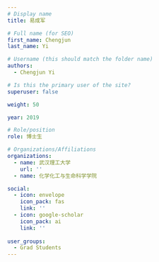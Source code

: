 ```yaml
---
# Display name
title: 易成军

# Full name (for SEO)
first_name: Chengjun
last_name: Yi

# Username (this should match the folder name)
authors:
  - Chengjun Yi

# Is this the primary user of the site?
superuser: false

weight: 50

year: 2019

# Role/position
role: 博士生

# Organizations/Affiliations
organizations:
  - name: 武汉理工大学
    url: ''
  - name: 化学化工与生命科学学院

social:
  - icon: envelope
    icon_pack: fas
    link: ''
  - icon: google-scholar
    icon_pack: ai
    link: ''
  
user_groups:
  - Grad Students
---
```




